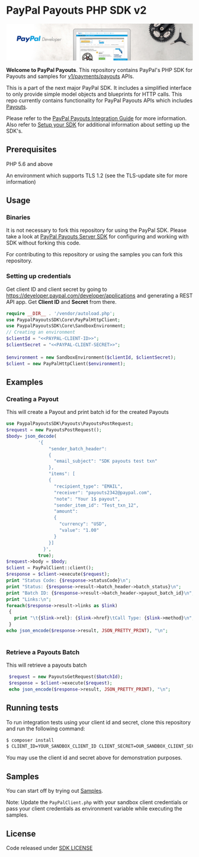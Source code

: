 # PayPal Payouts PHP SDK v2

![Home Image](homepage.jpg)

__Welcome to PayPal Payouts__. This repository contains PayPal's PHP SDK for Payouts and samples for [v1/payments/payouts](https://developer.paypal.com/docs/api/payments.payouts-batch/v1/) APIs.

This is a part of the next major PayPal SDK. It includes a simplified interface to only provide simple model objects and blueprints for HTTP calls. This repo currently contains functionality for PayPal Payouts APIs which includes [Payouts](https://developer.paypal.com/docs/api/payments.payouts-batch/v1/).

Please refer to the [PayPal Payouts Integration Guide](https://developer.paypal.com/docs/payouts/) for more information. Also refer to [Setup your SDK](https://developer.paypal.com/docs/payouts/reference/setup-sdk) for additional information about setting up the SDK's. 

## Prerequisites

PHP 5.6 and above

An environment which supports TLS 1.2 (see the TLS-update site for more information)

## Usage
### Binaries

It is not necessary to fork this repository for using the PayPal SDK. Please take a look at [PayPal Payouts Server SDK](https://developer.paypal.com/docs/payouts/reference/setup-sdk/#install-the-sdk) for configuring and working with SDK without forking this code.

For contributing to this repository or using the samples you can fork this repository.

### Setting up credentials

Get client ID and client secret by going to https://developer.paypal.com/developer/applications and generating a REST API app. Get <b>Client ID</b> and <b>Secret</b> from there.

```PHP
require __DIR__ . '/vendor/autoload.php';
use PaypalPayoutsSDK\Core\PayPalHttpClient;
use PaypalPayoutsSDK\Core\SandboxEnvironment;
// Creating an environment
$clientId = "<<PAYPAL-CLIENT-ID>>";
$clientSecret = "<<PAYPAL-CLIENT-SECRET>>";

$environment = new SandboxEnvironment($clientId, $clientSecret);
$client = new PayPalHttpClient($environment);
```

## Examples
### Creating a Payout
This will create a Payout and print batch id for the created Payouts

```PHP
use PaypalPayoutsSDK\Payouts\PayoutsPostRequest;
$request = new PayoutsPostRequest();
$body= json_decode(
            '{
                "sender_batch_header":
                {
                  "email_subject": "SDK payouts test txn"
                },
                "items": [
                {
                  "recipient_type": "EMAIL",
                  "receiver": "payouts2342@paypal.com",
                  "note": "Your 1$ payout",
                  "sender_item_id": "Test_txn_12",
                  "amount":
                  {
                    "currency": "USD",
                    "value": "1.00"
                  }
                }]
              }',             
            true);
$request->body = $body;
$client = PayPalClient::client();
$response = $client->execute($request);
print "Status Code: {$response->statusCode}\n";
print "Status: {$response->result->batch_header->batch_status}\n";
print "Batch ID: {$response->result->batch_header->payout_batch_id}\n";
print "Links:\n";
foreach($response->result->links as $link)
 {
   print "\t{$link->rel}: {$link->href}\tCall Type: {$link->method}\n";
 }
echo json_encode($response->result, JSON_PRETTY_PRINT), "\n";
        
```

### Retrieve a Payouts Batch
This will retrieve a payouts batch
```PHP
 $request = new PayoutsGetRequest($batchId);
 $response = $client->execute($request);
 echo json_encode($response->result, JSON_PRETTY_PRINT), "\n";


```
## Running tests

To run integration tests using your client id and secret, clone this repository and run the following command:

```sh
$ composer install
$ CLIENT_ID=YOUR_SANDBOX_CLIENT_ID CLIENT_SECRET=OUR_SANDBOX_CLIENT_SECRET composer unit
```

You may use the client id and secret above for demonstration purposes.


## Samples

You can start off by trying out [Samples](/samples).

Note: Update the `PayPalClient.php` with your sandbox client credentials or pass your client credentials as environment variable while executing the samples.

## License
Code released under [SDK LICENSE](LICENSE)
